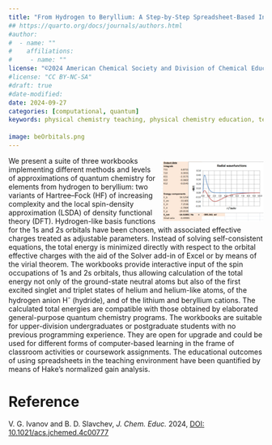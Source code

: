 ```yaml
---
title: "From Hydrogen to Beryllium: A Step-by-Step Spreadsheet-Based Introduction to the Concepts of Exchange and Correlation"
## https://quarto.org/docs/journals/authors.html
#author:
#  - name: ""
#    affiliations:
#     - name: ""
license: "©2024 American Chemical Society and Division of Chemical Education, Inc."
#license: "CC BY-NC-SA"
#draft: true
#date-modified:
date: 2024-09-27
categories: [computational, quantum]
keywords: physical chemistry teaching, physical chemistry education, teaching resources, comutational chemistry, quantum chemistry

image: beOrbitals.png
---
```


<img src="beOrbitals.png" width="40%" align="right" style="padding: 10px 0px 0px 10px;"/>

We present a suite of three workbooks implementing different methods and levels of approximations of quantum chemistry for elements from hydrogen to beryllium: two variants of Hartree–Fock (HF) of increasing complexity and the local spin-density approximation (LSDA) of density functional theory (DFT). Hydrogen-like basis functions for the 1s and 2s orbitals have been chosen, with associated effective charges treated as adjustable parameters. Instead of solving self-consistent equations, the total energy is minimized directly with respect to the orbital effective charges with the aid of the Solver add-in of Excel or by means of the virial theorem. The workbooks provide interactive input of the spin occupations of 1s and 2s orbitals, thus allowing calculation of the total energy not only of the ground-state neutral atoms but also of the first excited singlet and triplet states of helium and helium-like atoms, of the hydrogen anion H<sup>-</sup> (hydride), and of the lithium and beryllium cations. The calculated total energies are compatible with those obtained by elaborated general-purpose quantum chemistry programs. The workbooks are suitable for upper-division undergraduates or postgraduate students with no previous programming experience. They are open for upgrade and could be used for different forms of computer-based learning in the frame of classroom activities or coursework assignments. The educational outcomes of using spreadsheets in the teaching environment have been quantified by means of Hake’s normalized gain analysis.


# Reference

V. G. Ivanov and B. D. Slavchev, *J. Chem. Educ.* 2024,  [DOI: 10.1021/acs.jchemed.4c00777](https://doi.org/10.1021/acs.jchemed.4c00777 )

